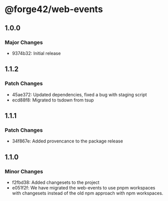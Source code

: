 # @forge42/web-events

## 1.0.0

### Major Changes

- 9374b32: Initial release

## 1.1.2

### Patch Changes

- 45ae372: Updated dependencies, fixed a bug with staging script
- ecd88f8: Migrated to tsdown from tsup

## 1.1.1

### Patch Changes

- 34f867e: Added provencance to the package release

## 1.1.0

### Minor Changes

- f2fbd38: Added changesets to the project
- e051f2f: We have migrated the web-events to use pnpm workspaces with changesets instead of the old npm approach with npm workspaces.
